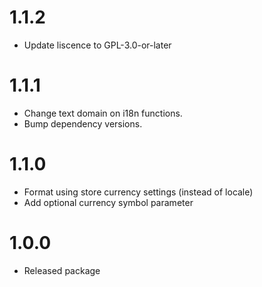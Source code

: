 # 1.1.2

- Update liscence to GPL-3.0-or-later

# 1.1.1

- Change text domain on i18n functions.
- Bump dependency versions.

# 1.1.0

- Format using store currency settings (instead of locale)
- Add optional currency symbol parameter

# 1.0.0

- Released package
